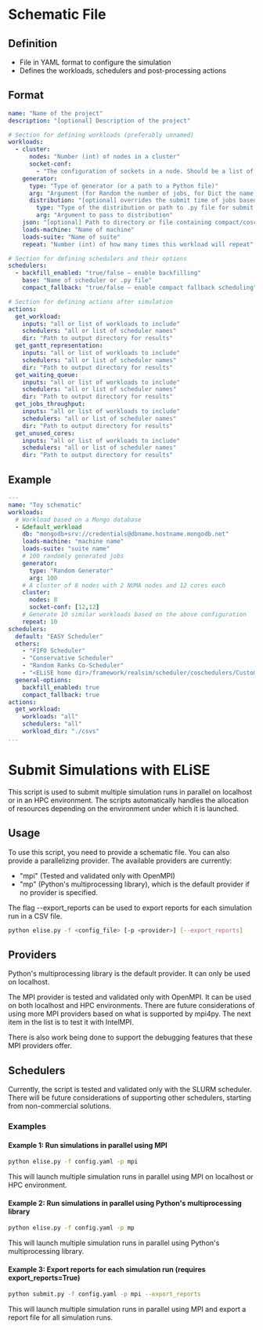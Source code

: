 Schematic File
=====================

## Definition

- File in YAML format to configure the simulation
- Defines the workloads, schedulers and post-processing actions

## Format

```yaml
name: "Name of the project"
description: "[optional] Description of the project"

# Section for defining workloads (preferably unnamed)
workloads:
  - cluster:
      nodes: "Number (int) of nodes in a cluster"
      socket-conf: 
        - "The configuration of sockets in a node. Should be a list of ints"
    generator:
      type: "Type of generator (or a path to a Python file)"
      arg: "Argument (for Random the number of jobs, for Dict the name and frequency of loads and for List the path to the file containing the list)"
      distribution: "[optional] overrides the submit time of jobs based on a distribution"
        type: "Type of the distribution or path to .py file for submit times"
        arg: "Argument to pass to distribution"
    json: "[optional] Path to directory or file containing compact/coschedules or jobs (mutually exclusive with load-manager/db)"
    loads-machine: "Name of machine"
    loads-suite: "Name of suite"
    repeat: "Number (int) of how many times this workload will repeat"

# Section for defining schedulers and their options
schedulers:
  - backfill_enabled: "true/false — enable backfilling"
    base: "Name of scheduler or .py file"
    compact_fallback: "true/false — enable compact fallback scheduling"

# Section for defining actions after simulation
actions:
  get_workload:
    inputs: "all or list of workloads to include"
    schedulers: "all or list of scheduler names"
    dir: "Path to output directory for results"
  get_gantt_representation:
    inputs: "all or list of workloads to include"
    schedulers: "all or list of scheduler names"
    dir: "Path to output directory for results"
  get_waiting_queue:
    inputs: "all or list of workloads to include"
    schedulers: "all or list of scheduler names"
    dir: "Path to output directory for results"
  get_jobs_throughput:
    inputs: "all or list of workloads to include"
    schedulers: "all or list of scheduler names"
    dir: "Path to output directory for results"
  get_unused_cores:
    inputs: "all or list of workloads to include"
    schedulers: "all or list of scheduler names"
    dir: "Path to output directory for results"
```

## Example

```yaml
---
name: "Toy schematic"
workloads:
  # Workload based on a Mongo database
  - &default_workload
    db: "mongodb+srv://credentials@dbname.hostname.mongodb.net"
    loads-machine: "machine name"
    loads-suite: "suite name"
    # 100 randomly generated jobs
    generator:
      type: "Random Generator"
      arg: 100
    # A cluster of 8 nodes with 2 NUMA nodes and 12 cores each
    cluster:
      nodes: 8
      socket-conf: [12,12]
    # Generate 10 similar workloads based on the above configuration
    repeat: 10
schedulers:
  default: "EASY Scheduler"
  others:
    - "FIFO Scheduler"
    - "Conservative Scheduler"
    - "Random Ranks Co-Scheduler"
    - "<ELiSE home dir>/framework/realsim/scheduler/coschedulers/CustomCoScheduler.py"
  general-options:
    backfill_enabled: true
    compact_fallback: true
actions:
  get_workload:
    workloads: "all"
    schedulers: "all"
    workload_dir: "./csvs"
...

```

Submit Simulations with ELiSE
=====================================

This script is used to submit multiple simulation runs in parallel on localhost or in an HPC environment.
The scripts automatically handles the allocation of resources depending on the environment under which it is launched.

## Usage

To use this script, you need to provide a schematic file. You can also provide a parallelizing provider. The available providers are currently:
- "mpi" (Tested and validated only with OpenMPI)
- "mp" (Python's multiprocessing library), which is the default provider if no provider is specified.

The flag --export_reports can be used to export reports for each simulation run in a CSV file.

```bash
python elise.py -f <config_file> [-p <provider>] [--export_reports]
```

## Providers

Python's multiprocessing library is the default provider. It can only be used on localhost.

The MPI provider is tested and validated only with OpenMPI. It can be used on both localhost and HPC environments.
There are future considerations of using more MPI providers based on what is supported by mpi4py. The next item in the list is to test it with IntelMPI.

There is also work being done to support the debugging features that these MPI providers offer.

## Schedulers

Currently, the script is tested and validated only with the SLURM scheduler. There will be future considerations of supporting other schedulers, starting from non-commercial solutions.

### Examples

#### Example 1: Run simulations in parallel using MPI

```bash
python elise.py -f config.yaml -p mpi
```

This will launch multiple simulation runs in parallel using MPI on localhost or HPC environment.

#### Example 2: Run simulations in parallel using Python's multiprocessing library

```bash
python elise.py -f config.yaml -p mp
```

This will launch multiple simulation runs in parallel using Python's multiprocessing library.

#### Example 3: Export reports for each simulation run (requires export_reports=True)

```bash
python submit.py -f config.yaml -p mpi --export_reports
```

This will launch multiple simulation runs in parallel using MPI and export a report file for all simulation runs.
